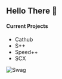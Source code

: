 ## Hello There 👋

#### **Current Projects**

- Cathub
- S++
- Speed++
- SCX











![Swag](http://ForTheBadge.com/images/badges/built-with-swag.svg)
